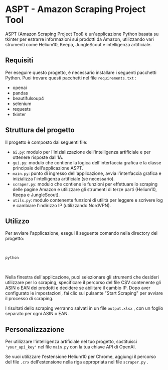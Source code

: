 <h1>ASPT - Amazon Scraping Project Tool</h1>
<p>ASPT (Amazon Scraping Project Tool) è un'applicazione Python basata su tkinter per estrarre informazioni sui prodotti da Amazon, utilizzando vari strumenti come Helium10, Keepa, JungleScout e intelligenza artificiale.</p>
<h2>Requisiti</h2>
<p>Per eseguire questo progetto, è necessario installare i seguenti pacchetti Python. Puoi trovare questi pacchetti nel file <code>requirements.txt</code>
:</p>
<ul><li>openai</li>
<li>pandas</li>
<li>beautifulsoup4</li>
<li>selenium</li>
<li>requests</li>
<li>tkinter</li>
</ul>
<h2>Struttura del progetto</h2>
<p>Il progetto è composto dai seguenti file:</p>
<ul><li><code>ai.py</code>: modulo per l'inizializzazione dell'intelligenza artificiale e per ottenere risposte dall'IA.</li>
<li><code>gui.py</code>: modulo che contiene la logica dell'interfaccia grafica e la classe principale dell'applicazione ASPT.</li>
<li><code>main.py</code>: punto di ingresso dell'applicazione, avvia l'interfaccia grafica e inizializza l'intelligenza artificiale (se necessario).</li>
<li><code>scraper.py</code>: modulo che contiene le funzioni per effettuare lo scraping delle pagine Amazon e utilizzare gli strumenti di terze parti (Helium10, Keepa e JungleScout).</li>
<li><code>utils.py</code>: modulo contenente funzioni di utilità per leggere e scrivere log e cambiare l'indirizzo IP (utilizzando NordVPN).</li>
</ul>
<h2>Utilizzo</h2>
<p>Per avviare l'applicazione, esegui il seguente comando nella directory del progetto:</p>
<pre class=""><div class="bg-black rounded-md mb-4"><div class="flex items-center relative text-gray-200 bg-gray-800 px-4 py-2 text-xs font-sans justify-between rounded-t-md">
</div>
<div class="p-4 overflow-y-auto"><code class="!whitespace-pre hljs language-css">python</code>
</div>
</div>
</pre>
<p>Nella finestra dell'applicazione, puoi selezionare gli strumenti che desideri utilizzare per lo scraping, specificare il percorso del file CSV contenente gli ASIN o EAN dei prodotti e decidere se abilitare il cambio IP. Dopo aver configurato le impostazioni, fai clic sul pulsante "Start Scraping" per avviare il processo di scraping.</p>
<p>I risultati dello scraping verranno salvati in un file <code>output.xlsx</code>
, con un foglio separato per ogni ASIN o EAN.</p>
<h2>Personalizzazione</h2>
<p>Per utilizzare l'intelligenza artificiale nel tuo progetto, sostituisci <code>'your_api_key'</code>
 nel file <code>main.py</code>
 con la tua chiave API di OpenAI.</p>
<p>Se vuoi utilizzare l'estensione Helium10 per Chrome, aggiungi il percorso del file <code>.crx</code>
 dell'estensione nella riga appropriata nel file <code>scraper.py</code>
.</p>
</div>
